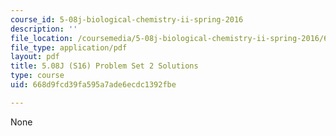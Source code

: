 ```yaml
---
course_id: 5-08j-biological-chemistry-ii-spring-2016
description: ''
file_location: /coursemedia/5-08j-biological-chemistry-ii-spring-2016/668d9fcd39fa595a7ade6ecdc1392fbe_MIT5_08jS16ps2_soln.pdf
file_type: application/pdf
layout: pdf
title: 5.08J (S16) Problem Set 2 Solutions
type: course
uid: 668d9fcd39fa595a7ade6ecdc1392fbe

---
```

None